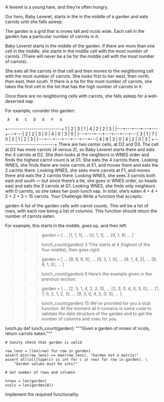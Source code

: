A leveret is a young hare, and they’re often hungry.

Our hero, Baby Leveret, starts in the in the middle of a garden and eats carrots until she falls asleep.

The garden is a grid that is nrows tall and ncols wide. Each cell in the garden has a particular number of carrots in it.

Baby Leveret starts in the middle of the garden. If there are more than one cell in the middle, she starts in the middle cell with the most number of carrots. (There will never be a tie for the middle cell with the most number of carrots).

She eats all the carrots in that cell and then moves to the neighboring cell with the most number of carrots. She looks first to her west, then north, then east, then south. If there is a tie for the most number of carrots, she takes the first cell in the list that has the high number of carrots in it.

Once there are no neighboring cells with carrots, she falls asleep for a well-deserved nap.

For example, consider this garden:

     A   B   C   D   E   F   G

+---------------------------+
1 | 2 | 3 | 1 | 4 | 2 | 2 | 3 |
|---+---+---+---+---+---+---|
2 | 2 | 3 | 0 | 4 | 0 | 3 | 0 |
|---+---+---+---+---+---+---|
3 | 1 | 7 | 0 | 2 | 1 | 2 | 3 |
|---+---+---+---+---+---+---|
4 | 9 | 3 | 0 | 4 | 2 | 0 | 3 |
+---------------------------+
There are two center cells, at D2 and D3. The cell at D2 has more carrots (4 versus 2), so Baby Leveret starts there and eats the 4 carrots at D2.
She then looks at the neighbors in WNES order and finds the highest carrot count is at D1. She eats the 4 carrots there.
Looking WNES, she finds there are more carrots at E1, and moves there and eats the 2 carrots there.
Looking WNES, she sees more carrots at F1, and moves there and eats the 2 carrots there.
Looking WNES, she sees 3 carrots both east and south — but since there’s a tie, she goes in WNES order, so heads east and eats the 3 carrots at G1.
Looking WNES, she finds only neighbors with 0 carrots, so she takes her post-lunch nap.
In total, she’s eaten 4 + 4 + 2 + 2 + 3 = 15 carrots.
Your Challenge
Write a function that accepts:

garden
A list of the garden cells with carrot counts. This will be a list of rows, with each row being a list of columns.
This function should return the number of carrots eaten.

For example, this starts in the middle, goes up, and then left:

> > > garden = [
> > > ... [1, 1, 1],
> > > ... [0, 1, 1],
> > > ... [9, 1, 9]
> > > ... ]

> > > lunch_count(garden)
> > > 3
> > > THis starts at 4 (highest of the four middle), then goes right:

> > > garden = [
> > > ... [9, 9, 9, 9],
> > > ... [9, 3, 1, 0],
> > > ... [9, 1, 4, 2],
> > > ... [9, 9, 1, 0],
> > > ... ]

> > > lunch_count(garden)
> > > 6
> > > Here’s the example given in the previous section:

> > > garden = [
> > > ... [2, 3, 1, 4, 2, 2, 3],
> > > ... [2, 3, 0, 4, 0, 3, 0],
> > > ... [1, 7, 0, 2, 1, 2, 3],
> > > ... [9, 3, 0, 4, 2, 0, 3],
> > > ... ]

> > > lunch_count(garden)
> > > 15
> > > We’ve provided for you a stub function. At the moment all it contains is some code to validate the data structure of the garden and to get the number of columns and rows for you.

lunch.py
def lunch_count(garden):
"""Given a garden of nrows of ncols, return carrots eaten."""

    # Sanity check that garden is valid

    row_lens = [len(row) for row in garden]
    assert min(row_lens) == max(row_lens), "Garden not a matrix!"
    assert all(all(type(c) is int for c in row) for row in garden), \
        "Garden values must be ints!"

    # Get number of rows and columns

    nrows = len(garden)
    ncols = len(garden[0])

Implement the required functionality.
